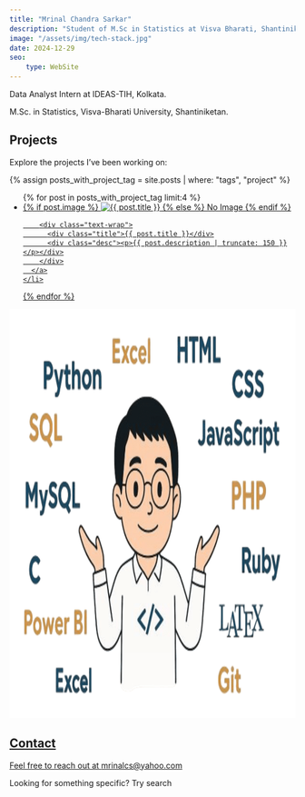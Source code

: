```yaml
---
title: "Mrinal Chandra Sarkar"
description: "Student of M.Sc in Statistics at Visva Bharati, Shantiniketan."
image: "/assets/img/tech-stack.jpg"
date: 2024-12-29 
seo:
    type: WebSite
---
```


Data Analyst Intern at IDEAS-TIH, Kolkata.

M.Sc. in Statistics, Visva-Bharati University, Shantiniketan.
  


## Projects

Explore the projects I’ve been working on:

{% assign posts_with_project_tag = site.posts | where: "tags", "project" %} 
<ul class="project-list">
  {% for post in posts_with_project_tag limit:4 %}
    <li>
      <a href="{{ post.url }}" class="project-link">
        {% if post.image %}
          <img src="{{ post.image }}" alt="{{ post.title }}" class="project-thumbnail">
        {% else %}
          No Image
        {% endif %}

        <div class="text-wrap">
          <div class="title">{{ post.title }}</div>
          <div class="desc"><p>{{ post.description | truncate: 150 }}</p></div>
        </div>
      </a>
    </li>
  {% endfor %}
</ul>


<img src="assets/img/tech-stack.png" width="1080" height="720" alt="my tech stack" style="background: none;border:none; border-radius: 0;">


## Contact

Feel free to reach out at <a href="mailto:mrinalcs@yahoo.com"  style='text-decoration:none;color:var(--t)'  class="icon-mail"> mrinalcs@yahoo.com</a>
 
 

Looking for something specific? Try <a href="/search" class="icon-search" style='text-decoration:none'>search</a>